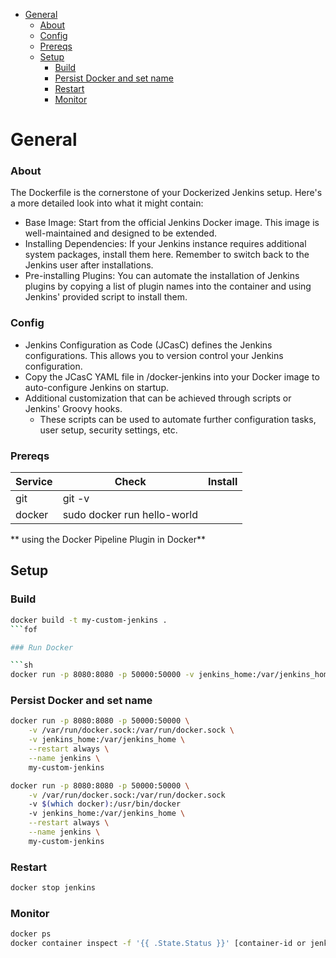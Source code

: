 

- [General](#general)
    - [About](#about)
    - [Config](#config)
    - [Prereqs](#prereqs)
  - [Setup](#setup)
    - [Build](#build)
    - [Persist Docker and set name](#persist-docker-and-set-name)
    - [Restart](#restart)
    - [Monitor](#monitor)

# General

### About

The Dockerfile is the cornerstone of your Dockerized Jenkins setup. Here's a more detailed look into what it might contain:

- Base Image: Start from the official Jenkins Docker image. This image is well-maintained and designed to be extended.
- Installing Dependencies: If your Jenkins instance requires additional system packages, install them here. Remember to switch back to the Jenkins user after installations.
- Pre-installing Plugins: You can automate the installation of Jenkins plugins by copying a list of plugin names into the container and using Jenkins' provided script to install them.

### Config

- Jenkins Configuration as Code (JCasC) defines the Jenkins configurations. This allows you to version control your Jenkins configuration.
- Copy the JCasC YAML file in /docker-jenkins into your Docker image to auto-configure Jenkins on startup.
- Additional customization that can be achieved through scripts or Jenkins' Groovy hooks.
    - These scripts can be used to automate further configuration tasks, user setup, security settings, etc.


### Prereqs

| Service | Check                       | Install |
| ------- | --------------------------- | ------- |
| git     | git -v                      |         |
| docker  | sudo docker run hello-world |         |

** using the Docker Pipeline Plugin in Docker**



## Setup

### Build

```sh
docker build -t my-custom-jenkins .
```fof

### Run Docker

```sh
docker run -p 8080:8080 -p 50000:50000 -v jenkins_home:/var/jenkins_home my-custom-jenkins
```

### Persist Docker and set name

```sh
docker run -p 8080:8080 -p 50000:50000 \
    -v /var/run/docker.sock:/var/run/docker.sock \
    -v jenkins_home:/var/jenkins_home \
    --restart always \
    --name jenkins \
    my-custom-jenkins
```

```sh
docker run -p 8080:8080 -p 50000:50000 \
    -v /var/run/docker.sock:/var/run/docker.sock 
    -v $(which docker):/usr/bin/docker 
    -v jenkins_home:/var/jenkins_home \
    --restart always \
    --name jenkins \
    my-custom-jenkins
```

### Restart

```sh
docker stop jenkins
```

### Monitor

```sh
docker ps
docker container inspect -f '{{ .State.Status }}' [container-id or jenkins]
```